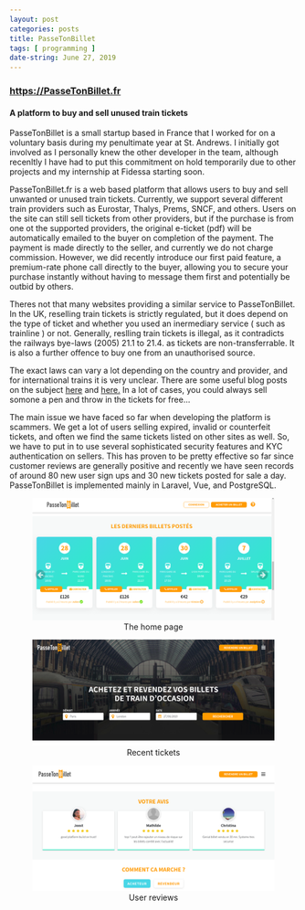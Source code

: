 ```yaml
---
layout: post
categories: posts
title: PasseTonBillet
tags: [ programming ]
date-string: June 27, 2019
---
```


### <a href="https://PasseTonBillet.fr">https://PasseTonBillet.fr</a>
#### A platform to buy and sell unused train tickets

PasseTonBillet is a small startup based in France that I worked for on a voluntary basis during my penultimate year at St. Andrews. I initially got involved as I personally knew the other developer in the team, although recenltly I have had to put this commitment on hold temporarily due to other projects and my internship at Fidessa starting soon.

PasseTonBillet.fr is a web based platform that allows users to buy and sell unwanted or unused train tickets. Currently, we support several different train providers such as Eurostar, Thalys, Prems, SNCF, and others. Users on the site can still sell tickets from other providers, but if the purchase is from one ot the supported providers, the original e-ticket (pdf) will be automatically emailed to the buyer on completion of the payment. 
The payment is made directly to the seller, and currently we do not charge commission. However, we did recently introduce our first paid feature, a premium-rate phone call directly to the buyer, allowing you to secure your purchase instantly without having to message them first and potentially be outbid by others.

Theres not that many websites providing a similar service to PasseTonBillet. In the UK, reselling train tickets is strictly regulated, but it does depend on the type of ticket and whether you used an inermediary service ( such as trainline ) or not. Generally, reslling train tickets is illegal, as it contradicts the railways bye-laws  (2005) 21.1 to 21.4. as tickets are non-transferrable. It is also a further offence to buy one from an unauthorised source.

The exact laws can vary a lot depending on the country and provider, and for international trains it is very unclear. There are some useful blog posts on the subject <a href="https://www.transfertravel.com/blog-posts/understanding-rail-cancellation-policies">here</a> and <a href="https://www.transfertravel.com/blog-posts/can-i-sell-my-train-ticket">here.</a> In a lot of cases, you could always sell somone a pen and throw in the tickets for free...

The main issue we have faced so far when developing the platform is scammers. We get a lot of users selling expired, invalid or counterfeit tickets, and  often we find the same tickets listed on other sites as well. So, we have to put in to use several sophisticated security features and KYC authentication on sellers. This has proven to be pretty effective so far since customer reviews are generally positive and recently we have seen records of around 80 new user sign ups and 30 new tickets posted for sale a day. PasseTonBillet is implemented mainly in Laravel, Vue, and PostgreSQL. 

<figure  style="text-align:center">
    <img src="/images/ptb/1.png" alt="PasseTonBillet home page">
    <figcaption>The home page</figcaption>
</figure>

<figure  style="text-align:center">
    <img src="/images/ptb/2.png" alt="PasseTonBillet recent tickets">
    <figcaption>Recent tickets</figcaption>
</figure>

<figure  style="text-align:center">
    <img src="/images/ptb/3.png" alt="PasseTonBillet user reviews">
    <figcaption>User reviews</figcaption>
</figure>